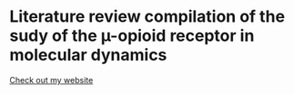 # Literature review compilation of the sudy of the µ-opioid receptor in molecular dynamics
[Check out my website](https://lexin-chen.github.io/opioid-receptor.github.io/)
